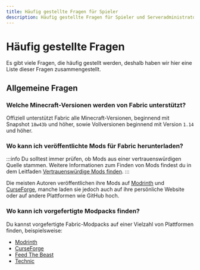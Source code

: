 ```yaml
---
title: Häufig gestellte Fragen für Spieler
description: Häufig gestellte Fragen für Spieler und Serveradministratoren in Bezug auf Fabric.
---
```


# Häufig gestellte Fragen

Es gibt viele Fragen, die häufig gestellt werden, deshalb haben wir hier eine Liste dieser Fragen zusammengestellt.

## Allgemeine Fragen

### Welche Minecraft-Versionen werden von Fabric unterstützt?

Offiziell unterstützt Fabric alle Minecraft-Versionen, beginnend mit Snapshot `18w43b` und höher, sowie Vollversionen beginnend mit Version `1.14` und höher.

### Wo kann ich veröffentlichte Mods für Fabric herunterladen?

:::info
Du solltest immer prüfen, ob Mods aus einer vertrauenswürdigen Quelle stammen. Weitere Informationen zum Finden von Mods findest du in dem Leitfaden [Vertrauenswürdige Mods finden](./finding-mods.md).
:::

Die meisten Autoren veröffentlichen ihre Mods auf [Modrinth](https://modrinth.com/mods?g=categories:%27fabric%27) und [CurseForge](https://www.curseforge.com/minecraft/search?class=mc-mods\&gameVersionTypeId=4), manche laden sie jedoch auch auf ihre persönliche Website oder auf andere Plattformen wie GitHub hoch.

### Wo kann ich vorgefertigte Modpacks finden?

Du kannst vorgefertigte Fabric-Modpacks auf einer Vielzahl von Plattformen finden, beispielsweise:

- [Modrinth](https://modrinth.com/modpacks?g=categories:%27fabric%27)
- [CurseForge](https://www.curseforge.com/minecraft/search?class=modpacks\&gameVersionTypeId=4)
- [Feed The Beast](https://www.feed-the-beast.com/ftb-app)
- [Technic](https://www.technicpack.net/modpacks)
